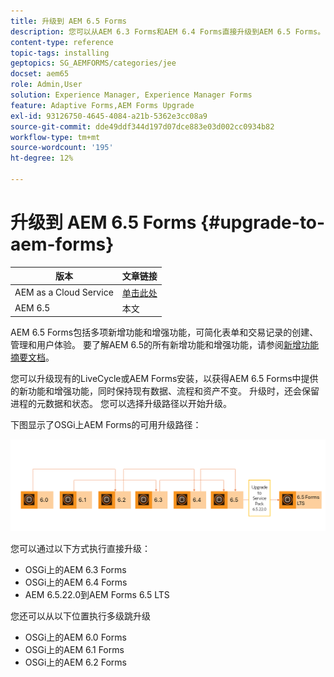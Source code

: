 ```yaml
---
title: 升级到 AEM 6.5 Forms
description: 您可以从AEM 6.3 Forms和AEM 6.4 Forms直接升级到AEM 6.5 Forms。
content-type: reference
topic-tags: installing
geptopics: SG_AEMFORMS/categories/jee
docset: aem65
role: Admin,User
solution: Experience Manager, Experience Manager Forms
feature: Adaptive Forms,AEM Forms Upgrade
exl-id: 93126750-4645-4084-a21b-5362e3cc08a9
source-git-commit: dde49ddf344d197d07dce883e03d002cc0934b82
workflow-type: tm+mt
source-wordcount: '195'
ht-degree: 12%

---
```


# 升级到 AEM 6.5 Forms {#upgrade-to-aem-forms}

| 版本 | 文章链接 |
| -------- | ---------------------------- |
| AEM as a Cloud Service | [单击此处](https://experienceleague.adobe.com/docs/experience-manager-cloud-service/content/forms/setup-configure-migrate/migrate-to-forms-as-a-cloud-service.html?lang=zh-Hans) |
| AEM 6.5 | 本文 |


AEM 6.5 Forms包括多项新增功能和增强功能，可简化表单和交易记录的创建、管理和用户体验。 要了解AEM 6.5的所有新增功能和增强功能，请参阅[新增功能摘要文档](https://experienceleague.adobe.com/zh-hans/docs/experience-manager-65/content/release-notes/release-notes)。

您可以升级现有的LiveCycle或AEM Forms安装，以获得AEM 6.5 Forms中提供的新功能和增强功能，同时保持现有数据、流程和资产不变。 升级时，还会保留进程的元数据和状态。 您可以选择升级路径以开始升级。

下图显示了OSGi上AEM Forms的可用升级路径：

![OSGi升级流程](/help/forms/using/assets/updated-img-forms-upgrade-lts.png)

您可以通过以下方式执行直接升级：

* OSGi上的AEM 6.3 Forms
* OSGi上的AEM 6.4 Forms
* AEM 6.5.22.0到AEM Forms 6.5 LTS

您还可以从以下位置执行多级跳升级

* OSGi上的AEM 6.0 Forms
* OSGi上的AEM 6.1 Forms
* OSGi上的AEM 6.2 Forms

<!--

The following diagram displays the available upgrade paths for AEM Forms on JEE:

![JEE upgrade 6.5](do-not-localize/jee-upgrade-6-5.png) 


You can perform a direct upgrade from:

* AEM 6.3 Forms on JEE
* AEM 6.4 Forms on JEE
* AEM 6.5.x.x Forms on JEE

You can also perform a multi-hop upgrade from

* LiveCycle ES4 SP1
* AEM 6.0 Forms on JEE
* AEM 6.1 Forms on JEE
* AEM 6.2 Forms on JEE

AEM 6.5.18.0 Forms on JEE provides two types of installers: [Full installer](https://experienceleague.adobe.com/docs/experience-manager-release-information/aem-release-updates/forms-updates/aem-forms-releases.html?lang=zh-Hans) and [Patch installer](https://experienceleague.adobe.com/docs/experience-manager-release-information/aem-release-updates/forms-updates/aem-forms-releases.html?lang=zh-Hans).

**Full installer**: You can use the full installer to set up fresh AEM Forms instances or perform upgrades from AEM 6.5.x.x Forms on JEE to AEM 6.5.18.0 Forms on JEE.

**Patch installer**: Patch installer is for customers already using AEM 6.5.x.x versions. You can use the patch installer to upgrade to the latest version of AEM Forms.

The following image depicts senarios for using full and patch installer.

![Full Installer and Patch Installer](/help/forms/using/assets/full-and-patch-installer.png) 

Refer to the [AEM 6.5 Forms Service Pack installation instructions](https://experienceleague.adobe.com/docs/experience-manager-65-lts/release-notes/aem-forms-current-service-pack-installation-instructions.html) article to install the latest Service Pack for JEE environment.

-->

<!--

[Work in Progress]

Migration involves moving only assets (PDF, XDP, images, adaptive forms, correspondence management assets) from one server to another - processes (LCA), settings, configurations, and a few other pieces of metadata are not migrated. Perform the following steps to migrate to AEM 6.3 Forms:

1. Set up a fresh environment of [AEM 6.3 Forms](https://adobe.com/go/learn_aemforms_documentation_63).
1. Move XDP or other compatible assets to the freshly set instance. For detailed instructions, see [Importing and exporting assets to AEM Forms](../../forms/using/import-export-forms-templates.md). [import templates](../../forms/using/import-export-forms-templates.md)
1. Build the required services, if any.

   For example, if you are using AEM Forms on JEE Document Services, changes are required in the code to use document services available in AEM Forms on OSGi.

1. Perform post-installation activities:

    * **Run Migration Utility**

      The migration utility makes the adaptive forms and correspondence management assets of earlier versions compatible with AEM 6.3 forms. You can download the utility from AEM Software Distribution. For step-by-step information to configure and use the migration utility, see [migration utility](../../forms/using/migration-utility.md) documentation.

    * **Reconfigure Adobe Sign**

      If you had Adobe Sign configured in the previous version of AEM Forms, then reconfigure Adobe Sign from AEM Cloud services. For more details, see [Integrate Adobe Sign with AEM Forms](../../forms/using/adobe-sign-integration-adaptive-forms.md).

      Moreover, AEM 6.3 Forms release has introduced many new Adobe Sign features. For step-by-step information to use Adobe Sign, see [Using Adobe Sign in an adaptive form](../../forms/using/working-with-adobe-sign.md).

    * **Reconfigure analytics and reports**

      In AEM 6.3 Forms, traffic variable for source and success event for impression are not available. So, when you upgrade to AEM 6.3 Forms, AEM Forms stops sending data to Adobe Analytics server and analytics reports for adaptive forms are not available. Moreover, AEM 6.3 Forms introduces traffic variable for the version of form analytics and success event for the amount of time spent on a field. So, reconfigure analytics and reports for your AEM Forms environment. For detailed steps, see [Configuring analytics and reports](../../forms/using/configure-analytics-forms-documents.md).

      Methods to calculate average fill time for forms and average read time for have changed. So, when you upgrade to AEM 6.3 forms, older data (data from previous AEM Forms release) for these metrics is available only in Adobe Analytics. It is not visible in AEM Forms analytics reports. For these metrics, AEM Forms analytics reports display data which is captured after performing the upgrade.

      
      -->

